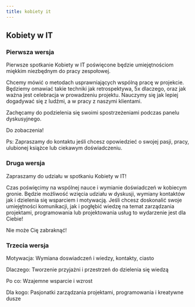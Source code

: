 ```yaml
---
title: kobiety it
---
```

## Kobiety w IT

### Pierwsza wersja

Pierwsze spotkanie Kobiety w IT poświęcone będzie umiejętnościom miękkim niezbędnym do pracy zespołowej.

Chcemy mówić o metodach usprawniających wspólną pracę w projekcie.
Będziemy omawiać takie techniki jak retrospektywa, 5x dlaczego, oraz jak ważna jest celebracja w prowadzeniu projektu.
Nauczymy się jak lepiej dogadywać się z ludźmi, a w pracy z naszymi klientami.

Zachęcamy do podzielenia się swoimi spostrzeżeniami podczas panelu dyskusyjnego.

Do zobaczenia!

Ps: Zapraszamy do kontaktu jeśli chcesz opowiedzieć o swojej pasji, pracy, ulubionej książce lub ciekawym doświadczeniu.


### Druga wersja

Zapraszamy do udziału w spotkaniu Kobiety w IT!

Czas poświęcimy na wspólnej nauce i wymianie doświadczeń w kobiecym gronie.
Będzie możliwość wzięcia udziału w dyskusji, wymiany kontaktów jak i dzielenia się
wsparciem i motywacją.
Jeśli chcesz doskonalić swoje umiejętności komunikacji, jak i pogłębić wiedzę na temat
zarządzania projektami, programowania lub projektowania usług to wydarzenie jest dla Ciebie!

Nie może Cię zabraknąć!

### Trzecia wersja

Motywacja: Wymiana doswiadczeń i wiedzy, kontakty, ciasto

Dlaczego: Tworzenie przyjażni i przestrzeń do dzielenia się wiedzą

Po co: Wzajemne wsparcie i wzrost

Dla kogo: Pasjonatki zarządzania projektami, programowania i kreatywne dusze



